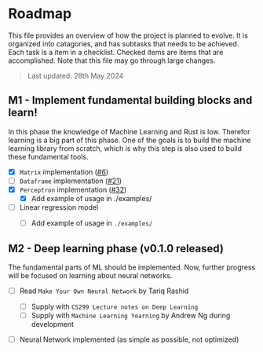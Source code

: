 # Roadmap 

This file provides an overview of how the project is planned to evolve. It is organized into catagories, and has subtasks that needs to be achieved. Each task is a item in a checklist. Checked items are items that are accomplished. Note that this file may go through large changes. 

> Last updated: 28th May 2024


## M1 - Implement fundamental building blocks and learn!

In this phase the knowledge of Machine Learning and Rust is low. Therefor learning is a big part of this phase. One of the goals is to build the machine learning library from scratch, which is why this step is also used to build these fundamental tools.

- [x] `Matrix` implementation ([#6](https://github.com/KjetilIN/rustic_ml/issues/6))
- [ ] `Dataframe` implementation ([#21](https://github.com/KjetilIN/rustic_ml/issues/21))
- [x] `Perceptron` implementation ([#32](https://github.com/KjetilIN/rustic_ml/issues/32))
  - [x] Add example of usage in ./examples/
- [ ] Linear regression model 
    - [ ] Add example of usage in `./examples/`


## M2 - Deep learning phase (v0.1.0 released)
The fundamental parts of ML should be implemented. Now, further progress will be focused on learning about neural networks. 

- [ ] Read `Make Your Own Neural Network` by Tariq Rashid 
    - [ ] Supply with `CS299 Lecture notes on Deep Learning`
    - [ ] Supply with `Machine Learning Yearning` by Andrew Ng during development
- [ ] Neural Network implemented (as simple as possible, not optimized)

